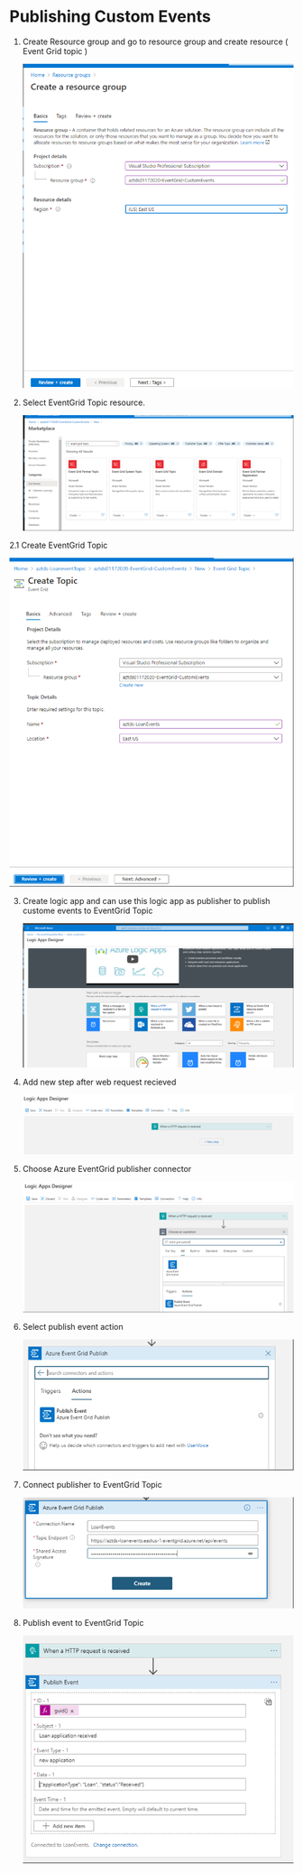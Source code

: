 # Publishing Custom Events

1. Create Resource group and go to resource group and  create resource ( Event Grid topic )
   
   ![1.Create-ResourceGroup-EventGrid-PublishingEvents](https://github.com/KollaRajesh/aztd-AzureMessagingServices/blob/master/EventGrid/2.PublishingCustomEvents/PicsForNotes/1.Create-ResourceGroup-EventGrid-PublishingEvents.png)


2. Select EventGrid Topic resource.
   
   ![2.SelectEventGridTopic](https://github.com/KollaRajesh/aztd-AzureMessagingServices/blob/master/EventGrid/2.PublishingCustomEvents/PicsForNotes/2.SelectEventGridTopic.png)

2.1 Create EventGrid Topic 
   
   ![3.CreateTopicForEventGrid](https://github.com/KollaRajesh/aztd-AzureMessagingServices/blob/master/EventGrid/2.PublishingCustomEvents/PicsForNotes/3.CreateTopicForEventGrid.png)

3. Create logic app and can use this logic app as publisher to publish custome events to EventGrid Topic
   
   ![4.CreateWebRequestReceivedTemplate](https://github.com/KollaRajesh/aztd-AzureMessagingServices/blob/master/EventGrid/2.PublishingCustomEvents/PicsForNotes/4.CreateWebRequestReceivedTemplate.png)

4. Add new step after web request recieved
   
   ![5.AddNewStepAfterWebRequestReceivedStep](https://github.com/KollaRajesh/aztd-AzureMessagingServices/blob/master/EventGrid/2.PublishingCustomEvents/PicsForNotes/5.AddNewStepAfterWebRequestReceivedStep.png)

5. Choose Azure EventGrid publisher connector
   
    ![6.ChooseAzureEventGridPublisherConnector](https://github.com/KollaRajesh/aztd-AzureMessagingServices/blob/master/EventGrid/2.PublishingCustomEvents/PicsForNotes/6.ChooseAzureEventGridPublisherConnector.png)

6. Select publish event action

   ![7.SelectPublishEventAction](https://github.com/KollaRajesh/aztd-AzureMessagingServices/blob/master/EventGrid/2.PublishingCustomEvents/PicsForNotes/7.SelectPublishEventAction.png)

7. Connect publisher to EventGrid Topic
   
    ![8.PublisherConnectToTopic](https://github.com/KollaRajesh/aztd-AzureMessagingServices/blob/master/EventGrid/2.PublishingCustomEvents/PicsForNotes/8.PublisherConnectToTopic.png)

8. Publish event to EventGrid Topic
   
    ![9.PublishEventToTopic](https://github.com/KollaRajesh/aztd-AzureMessagingServices/blob/master/EventGrid/2.PublishingCustomEvents/PicsForNotes/9.PublishEventToTopic.png)
